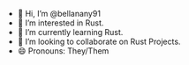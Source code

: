 - 👋 Hi, I’m @bellanany91
- 👀 I’m interested in Rust.
- 🌱 I’m currently learning Rust.
- 💞️ I’m looking to collaborate on Rust Projects.
- 😄 Pronouns: They/Them

<!---
bellanany91/bellanany91 is a ✨ special ✨ repository because its `README.md` (this file) appears on your GitHub profile.
You can click the Preview link to take a look at your changes.
--->
